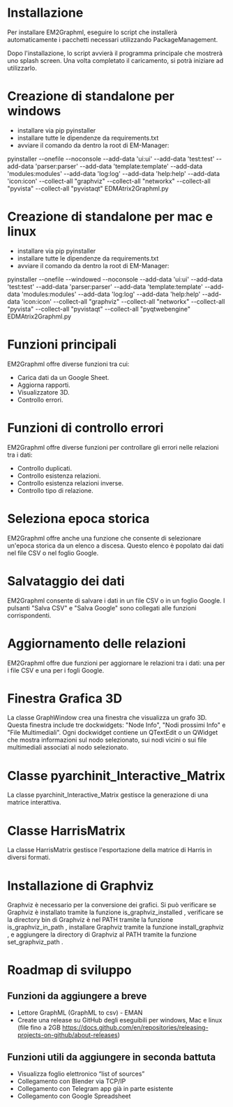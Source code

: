 # Installazione 
Per installare EM2Graphml, eseguire lo script che installerà automaticamente i pacchetti necessari utilizzando PackageManagement. 
 
Dopo l'installazione, lo script avvierà il programma principale che mostrerà uno splash screen. Una volta completato il caricamento, si potrà iniziare ad utilizzarlo. 

# Creazione di standalone per windows
- installare  via pip pyinstaller 
- installare tutte le dipendenze da requirements.txt
- avviare il comando da dentro la root di EM-Manager:

pyinstaller --onefile --noconsole --add-data 'ui:ui' --add-data 'test:test' --add-data 'parser:parser' --add-data 'template:template' --add-data 'modules:modules' --add-data 'log:log' --add-data 'help:help' --add-data 'icon:icon'  --collect-all "graphviz" --collect-all "networkx" --collect-all "pyvista" --collect-all "pyvistaqt" EDMAtrix2Graphml.py

# Creazione di standalone per mac e linux
- installare  via pip pyinstaller
- installare tutte le dipendenze da requirements.txt
- avviare il comando da dentro la root di EM-Manager:

pyinstaller --onefile --windowed --noconsole --add-data 'ui:ui' --add-data 'test:test' --add-data 'parser:parser' --add-data 'template:template' --add-data 'modules:modules' --add-data 'log:log' --add-data 'help:help' --add-data 'icon:icon'  --collect-all "graphviz" --collect-all "networkx" --collect-all "pyvista" --collect-all "pyvistaqt" --collect-all "pyqtwebengine" EDMAtrix2Graphml.py

# Funzioni principali 
EM2Graphml offre diverse funzioni tra cui: 
- Carica dati da un Google Sheet. 
- Aggiorna rapporti. 
- Visualizzatore 3D. 
- Controllo errori. 
 
# Funzioni di controllo errori 
EM2Graphml offre diverse funzioni per controllare gli errori nelle relazioni tra i dati: 
- Controllo duplicati. 
- Controllo esistenza relazioni. 
- Controllo esistenza relazioni inverse. 
- Controllo tipo di relazione. 
 
# Seleziona epoca storica 
EM2Graphml offre anche una funzione che consente di selezionare un'epoca storica da un elenco a discesa. Questo elenco è popolato dai dati nel file CSV o nel foglio Google. 
 
# Salvataggio dei dati 
EM2Graphml consente di salvare i dati in un file CSV o in un foglio Google. I pulsanti "Salva CSV" e "Salva Google" sono collegati alle funzioni corrispondenti. 
 
# Aggiornamento delle relazioni 
EM2Graphml offre due funzioni per aggiornare le relazioni tra i dati: una per i file CSV e una per i fogli Google. 
 
# Finestra Grafica 3D 
La classe GraphWindow crea una finestra che visualizza un grafo 3D. Questa finestra include tre dockwidgets: "Node Info", "Nodi prossimi Info" e "File Multimediali". Ogni dockwidget contiene un QTextEdit o un QWidget che mostra informazioni sul nodo selezionato, sui nodi vicini o sui file multimediali associati al nodo selezionato. 
 
# Classe pyarchinit_Interactive_Matrix 
La classe  pyarchinit_Interactive_Matrix  gestisce la generazione di una matrice interattiva. 
 
# Classe HarrisMatrix 
La classe  HarrisMatrix  gestisce l'esportazione della matrice di Harris in diversi formati. 
 
# Installazione di Graphviz 
Graphviz è necessario per la conversione dei grafici. Si può verificare se Graphviz è installato tramite la funzione  is_graphviz_installed , verificare se la directory bin di Graphviz è nel PATH tramite la funzione  is_graphviz_in_path , installare Graphviz tramite la funzione  install_graphviz , e aggiungere la directory di Graphviz al PATH tramite la funzione  set_graphviz_path .

# Roadmap di sviluppo

## Funzioni da aggiungere a breve

- Lettore GraphML (GraphML to csv) - EMAN
- Create una release su GitHub degli eseguibili per windows, Mac e linux (file fino a 2GB https://docs.github.com/en/repositories/releasing-projects-on-github/about-releases)

## Funzioni utili da aggiungere in seconda battuta

- Visualizza foglio elettronico “list of sources”
- Collegamento con Blender via TCP/IP
- Collegamento con Telegram app già in parte esistente
- Collegamento con Google Spreadsheet

